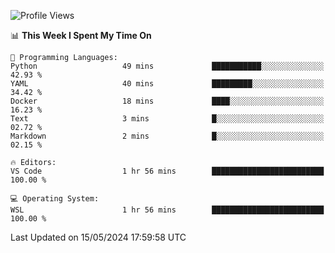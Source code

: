 <!--START_SECTION:waka-->
![Profile Views](http://img.shields.io/badge/Profile%20Views-1-blue)

📊 **This Week I Spent My Time On** 

```text
💬 Programming Languages: 
Python                   49 mins             ███████████░░░░░░░░░░░░░░   42.93 % 
YAML                     40 mins             █████████░░░░░░░░░░░░░░░░   34.42 % 
Docker                   18 mins             ████░░░░░░░░░░░░░░░░░░░░░   16.23 % 
Text                     3 mins              █░░░░░░░░░░░░░░░░░░░░░░░░   02.72 % 
Markdown                 2 mins              █░░░░░░░░░░░░░░░░░░░░░░░░   02.15 % 

🔥 Editors: 
VS Code                  1 hr 56 mins        █████████████████████████   100.00 % 

💻 Operating System: 
WSL                      1 hr 56 mins        █████████████████████████   100.00 % 
```


 Last Updated on 15/05/2024 17:59:58 UTC
<!--END_SECTION:waka-->
